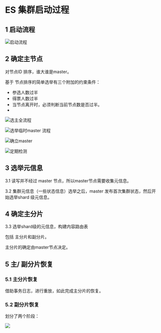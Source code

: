 # ES 集群启动过程

## 1 启动流程

![&#x542F;&#x52A8;&#x6D41;&#x7A0B;](../.gitbook/assets/image%20%2818%29.png)

## 2 确定主节点

对节点ID 排序，谁大谁是master。

基于 节点排序的简单选举有三个附加的约束条件：

* 参选人数过半
* 得票人数过半
* 当节点离开时，必须判断当前节点数是否过半。 
* 
![&#x9009;&#x4E3B;&#x5168;&#x6D41;&#x7A0B;](../.gitbook/assets/image%20%2813%29.png)

![&#x9009;&#x4E3E;&#x4E34;&#x65F6;master &#x6D41;&#x7A0B;](../.gitbook/assets/image%20%2823%29.png)

![&#x786E;&#x7ACB;master](../.gitbook/assets/image%20%2815%29.png)

![&#x5B9A;&#x671F;&#x68C0;&#x6D4B;](../.gitbook/assets/image%20%2816%29.png)

## 3 选举元信息

3.1 读写并不经过 master 节点，所以master节点需要收集元信息。

3.2 集群元信息（一些状态信息）选举之后，master 发布首次集群状态，然后开始选举shard 级元信息。

## 4 确定主分片

3.3 选举shard级的元信息，构建内容路由表

包括  主分片和副分片。  


主分片的确定由master节点决定。



## 5 主/ 副分片恢复

### 5.1 主分片恢复

借助事务日志，进行重放，如此完成主分片的恢复。

### 5.2 副分片恢复

划分了两个阶段：

![](../.gitbook/assets/image%20%2814%29.png)

